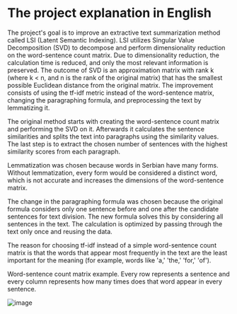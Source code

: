 # The project explanation in English
  
  The project's goal is to improve an extractive text summarization method called LSI (Latent Semantic Indexing). LSI utilizes Singular Value Decomposition (SVD) to decompose and perform dimensionality reduction on the word-sentence count matrix. Due to dimensionality reduction, the calculation time is reduced, and only the most relevant information is preserved. The outcome of SVD is an approximation matrix with rank k (where k < n, and n is the rank of the original matrix) that has the smallest possible Euclidean distance from the original matrix. The improvement consists of using the tf-idf metric instead of the word-sentence matrix, changing the paragraphing formula, and preprocessing the text by lemmatizing it. 
  
  The original method starts with creating the word-sentence count matrix and performing the SVD on it. Afterwards it calculates the sentence similarities and splits the text into paragraphs using the similarity values. The last step is to extract the chosen number of sentences with the highest similarity scores from each paragraph.
  
  Lemmatization was chosen because words in Serbian have many forms. Without lemmatization, every form would be considered a distinct word, which is not accurate and increases the dimensions of the word-sentence matrix.
  
  The change in the paragraphing formula was chosen because the original formula considers only one sentence before and one after the candidate sentences for text division. The new formula solves this by considering all sentences in the text. The calculation is optimized by passing through the text only once and reusing the data.
  
  The reason for choosing tf-idf instead of a simple word-sentence count matrix is that the words that appear most frequently in the text are the least important for the meaning (for example, words like 'a,' 'the,' 'for,' 'of').

Word-sentence count matrix example. 
Every row represents a sentence and every column represents how many times does that word appear in every sentence.

  ![image](https://github.com/StefanTesmanovic/LSImprovement/assets/83782548/7ba80315-4a86-4a4b-836e-d2976f75bf96)
